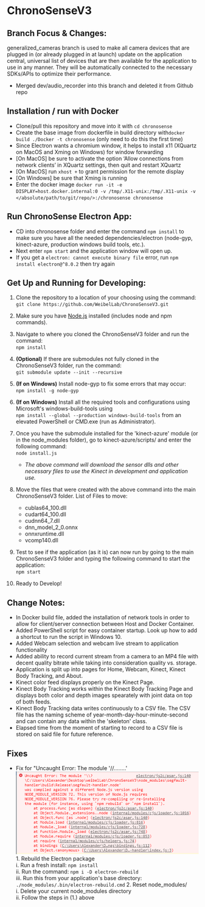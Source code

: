 # ChronoSenseV3

## Branch Focus & Changes:

generalized_cameras branch is used to make all camera devices that are plugged in (or already plugged in at launch) update on the application central, universal list of devices that are then available for the application to use in any manner. They will be automatically connected to the necessary SDKs/APIs to optimize their performance.

-   Merged dev/audio_recorder into this branch and deleted it from Github repo

## Installation / run with Docker

-   Clone/pull this repository and move into it with `cd chronosense`
-   Create the base image from dockerfile in build directory with`docker build ./Docker -t chronosense` (only need to do this the first time)
-   Since Electron wants a chromium window, it helps to install x11 (XQuartz on MacOS and Xming on Windows) for window forwarding
-   [On MacOS] be sure to activate the option ‘Allow connections from network clients’ in XQuartz settings, then quit and restart XQuartz
-   [On MacOS] run `xhost +` to grant permission for the remote display
-   [On Windows] be sure that Xming is running
-   Enter the docker image `docker run -it -e DISPLAY=host.docker.internal:0 -v /tmp/.X11-unix:/tmp/.X11-unix -v </absolute/path/to/git/repo/>:/chronosense chronosense`

## Run ChronoSense Electron App:

-   CD into chronosense folder and enter the command `npm install` to make sure you have all the needed dependencies/electron (node-gyp, kinect-azure, production windows build tools, etc.).
-   Next enter `npm start` and the application window will open up.
-   If you get a `electron: cannot execute binary file` error, run `npm install electron@^8.0.2` then try again

## Get Up and Running for Developing:

1.  Clone the repository to a location of your choosing using the command:  
    `git clone https://github.com/WeibelLab/ChronoSenseV3.git`

2.  Make sure you have [Node.js](https://nodejs.org/en/) installed (includes node and npm commands).

3.  Navigate to where you cloned the ChronoSenseV3 folder and run the command:  
    `npm install`

4.  **(Optional)** If there are submodules not fully cloned in the ChronoSenseV3 folder, run the command:  
    `git submodule update --init --recursive`

5.  **(If on Windows)** Install node-gyp to fix some errors that may occur:  
    `npm install -g node-gyp`

6.  **(If on Windows)** Install all the required tools and configurations using Microsoft's windows-build-tools using  
    `npm install --global --production windows-build-tools` from an elevated PowerShell or CMD.exe (run as Administrator).

7.  Once you have the submodule installed for the 'kinect-azure' module (or in the node_modules folder), go to kinect-azure/scripts/ and enter the following command:  
    `node install.js`

    -   _The above command will download the sensor dlls and other necessary files to use the Kinect in development and application use._

8.  Move the files that were created with the above command into the main ChronoSenseV3 folder.
    List of Files to move:

    -   cublas64_100.dll
    -   cudart64_100.dll
    -   cudnn64_7.dll
    -   dnn_model_2_0.onnx
    -   onnxruntime.dll
    -   vcomp140.dll

9.  Test to see if the application (as it is) can now run by going to the main ChronoSenseV3 folder and typing the following command to start the application:  
    `npm start`

10. Ready to Develop!

## Change Notes:

-   In Docker build file, added the installation of network tools in order to allow for client/server connection between Host and Docker Container.
-   Added PowerShell script for easy container startup. Look up how to add a shortcut to run the script in Windows 10.
-   Added Webcam selection and webcam live stream to application functionality
-   Added ability to record current stream from a camera to an MP4 file with decent quality bitrate while taking into consideration quality vs. storage.
-   Application is split up into pages for Home, Webcam, Kinect, Kinect Body Tracking, and About.
-   Kinect color feed displays properly on the Kinect Page.
-   Kinect Body Tracking works within the Kinect Body Tracking Page and displays both color and depth images spearately with joint data on top of both feeds.
-   Kinect Body Tracking data writes continuously to a CSV file. The CSV file has the naming scheme of year-month-day-hour-minute-second and can contain any data within the 'skeleton' class.
-   Elapsed time from the moment of starting to record to a CSV file is stored on said file for future reference.

## Fixes

-   Fix for "Uncaught Error: The module '//........'
    ![alt text](./readme_images/electronRebuildError.PNG "Error Notification") 1. Rebuild the Electron package  
     i. Run a fresh install: `npm install`  
     ii. Run the command: `npm i -D electron-rebuild`  
     iii. Run this from your application's base directory: `./node_modules/.bin/electron-rebuild.cmd` 2. Reset node_modules/  
     i. Delete your current node_modules directory  
     ii. Follow the steps in (1.) above
